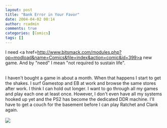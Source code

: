 ```yaml
---
layout: post
title: "Bank Error in Your Favor"
date: 2004-04-02 00:14
author: rcadmin
comments: true
categories: [Comics]
tags: []
---
```

I need <a href=http://www.bitsmack.com/modules.php?op=modload&name=Comics&file=index&action=comic&id=399>a new game.</a> And by "need" I mean "not required to sustain life".
<br />

<br />
I haven't bought a game in about a month. When that happens I start to get the shakes. I surf Gamestop and EB at work and browse the same stores after work. I think I can hold out longer. I want to go through all my games and play each one at least once. However, I don't even have all my systems hooked up yet and the PS2 has become the dedicated DDR machine. I'll have to get a couch for the basement before I can play Ratchet and Clank again. <Br><br><!--more--><img src='/wp/wp-content/comics/20040402.png' alt'' />
